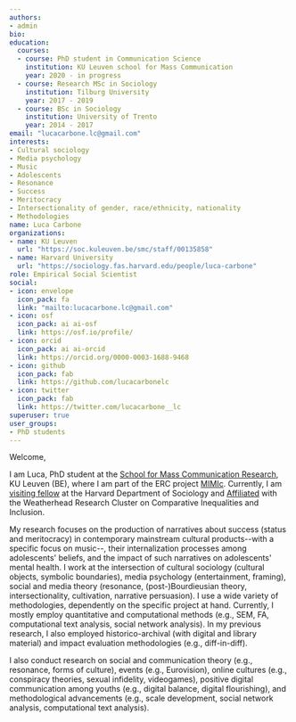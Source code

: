 ```yaml
---
authors:
- admin
bio: 
education:
  courses:
  - course: PhD student in Communication Science
    institution: KU Leuven school for Mass Communication
    year: 2020 - in progress
  - course: Research MSc in Sociology
    institution: Tilburg University
    year: 2017 - 2019
  - course: BSc in Sociology
    institution: University of Trento
    year: 2014 - 2017
email: "lucacarbone.lc@gmail.com"
interests:
- Cultural sociology
- Media psychology
- Music
- Adolescents
- Resonance
- Success
- Meritocracy
- Intersectionality of gender, race/ethnicity, nationality
- Methodologies
name: Luca Carbone
organizations:
- name: KU Leuven
  url: "https://soc.kuleuven.be/smc/staff/00135858"
- name: Harvard University
  url: "https://sociology.fas.harvard.edu/people/luca-carbone"
role: Empirical Social Scientist
social:
- icon: envelope
  icon_pack: fa
  link: "mailto:lucacarbone.lc@gmail.com"
- icon: osf
  icon_pack: ai ai-osf
  link: https://osf.io/profile/
- icon: orcid
  icon_pack: ai ai-orcid
  link: https://orcid.org/0000-0003-1688-9468
- icon: github
  icon_pack: fab
  link: https://github.com/lucacarbonelc
- icon: twitter
  icon_pack: fab
  link: https://twitter.com/lucacarbone__lc
superuser: true
user_groups:
- PhD students
---
```


Welcome,

I am Luca, PhD student at the [School for Mass Communication Research](https://soc.kuleuven.be/smc), KU Leuven (BE), where I am part of the ERC project [MIMIc](https://www.projectmimic.eu). Currently, I am [visiting fellow](https://sociology.fas.harvard.edu/people/luca-carbone) at the Harvard Department of Sociology and [Affiliated](https://inequality.wcfia.harvard.edu/people/luca-carbone-0) with the Weatherhead Research Cluster on Comparative Inequalities and Inclusion.

My research focuses on the production of narratives about success (status and meritocracy) in contemporary mainstream cultural products--with a specific focus on music--, their internalization processes among adolescents' beliefs, and the impact of such narratives on adolescents' mental health. I work at the intersection of cultural sociology (cultural objects, symbolic boundaries), media psychology (entertainment, framing), social and media theory (resonance, (post-)Bourdieusian theory, intersectionality, cultivation, narrative persuasion). I use a wide variety of methodologies, dependently on the specific project at hand. Currently, I mostly employ quantitative and computational methods (e.g., SEM, FA, computational text analysis, social network analysis). In my previous research, I also employed historico-archival (with digital and library material) and impact evaluation methodologies (e.g., diff-in-diff).

I also conduct research on social and communication theory (e.g., resonance, forms of culture), events (e.g., Eurovision), online cultures (e.g., conspiracy theories, sexual infidelity, videogames), positive digital communication among youths (e.g., digital balance, digital flourishing), and methodological advancements (e.g., scale development, social network analysis, computational text analysis).